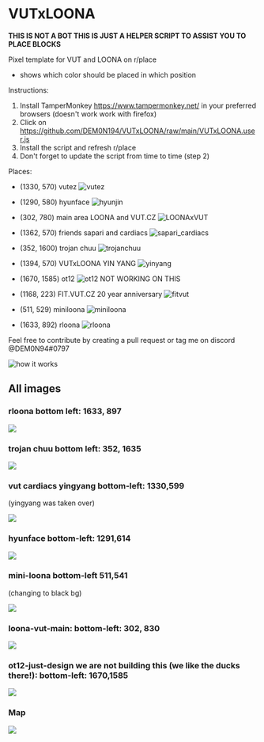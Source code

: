 # VUTxLOONA

**THIS IS NOT A BOT THIS IS JUST A HELPER SCRIPT TO ASSIST YOU TO PLACE BLOCKS**

Pixel template for VUT and LOONA on r/place
- shows which color should be placed in which position

Instructions:
1. Install TamperMonkey https://www.tampermonkey.net/ in your preferred browsers (doesn't work work with firefox)
2. Click on https://github.com/DEM0N194/VUTxLOONA/raw/main/VUTxLOONA.user.js
3. Install the script and refresh r/place
4. Don't forget to update the script from time to time (step 2)

Places:

- (1330, 570)  vutez ![vutez](https://raw.githubusercontent.com/DEM0N194/VUTxLOONA/main/vutez.png)

- (1290, 580) hyunface ![hyunjin](https://raw.githubusercontent.com/DEM0N194/VUTxLOONA/main/hyunjin.png) 

- (302, 780) main area LOONA and VUT.CZ ![LOONAxVUT](https://raw.githubusercontent.com/DEM0N194/VUTxLOONA/main/LOONAxVUT.CZ.png)

- (1362, 570) friends sapari and cardiacs ![sapari_cardiacs](https://raw.githubusercontent.com/DEM0N194/VUTxLOONA/main/sapari_cardiacs.png)

- (352, 1600) trojan chuu ![trojanchuu](https://raw.githubusercontent.com/DEM0N194/VUTxLOONA/main/TrojanChuu.png)

- (1394, 570) VUTxLOONA YIN YANG ![yinyang](https://raw.githubusercontent.com/DEM0N194/VUTxLOONA/main/yinyang_noborder2.png)

- (1670, 1585) ot12 ![ot12](https://raw.githubusercontent.com/DEM0N194/VUTxLOONA/main/ot12.png) NOT WORKING ON THIS

- (1168, 223) FIT.VUT.CZ 20 year anniversary ![fitvut](https://raw.githubusercontent.com/DEM0N194/VUTxLOONA/main/fitvut.png)

- (511, 529) miniloona ![miniloona](miniloona-black-bg-511-529icon.png)

- (1633, 892) rloona ![rloona](https://raw.githubusercontent.com/DEM0N194/VUTxLOONA/main/rloona-at-1633-892.png)



Feel free to contribute by creating a pull request or tag me on discord @DEM0N94#0797


![how it works](https://cdn.discordapp.com/attachments/959273604850278450/960462955072335892/unknown.png)


## All images

### rloona bottom left: 1633, 897

![](rloona-bottom-left-1633-897.png)

### trojan chuu bottom left: 352, 1635

![](trojan-chuu-bottom-left-352-1635.png)

### vut cardiacs yingyang bottom-left: 1330,599

(yingyang was taken over)

![](vut-cardiacs-yingyang-bottom-left-1330-599.png)

### hyunface bottom-left: 1291,614

![](hyunface-bottom-left-1291-614.png)

### mini-loona bottom-left 511,541

(changing to black bg)

![](miniloona-black-bg-511-541.png)

### loona-vut-main: bottom-left: 302, 830

![](loona-vut-main-bottom-left-302-830.png)

### ot12-just-design we are not building this (we like the ducks there!): bottom-left: 1670,1585

![](ot12-just-design-1670-1585.png)


### Map

![](Fort_LOONA_Main_island_2%20(1).png)